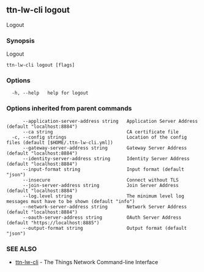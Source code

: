 ## ttn-lw-cli logout

Logout

### Synopsis

Logout

```
ttn-lw-cli logout [flags]
```

### Options

```
  -h, --help   help for logout
```

### Options inherited from parent commands

```
      --application-server-address string   Application Server Address (default "localhost:8884")
      --ca string                           CA certificate file
  -c, --config strings                      Location of the config files (default [$HOME/.ttn-lw-cli.yml])
      --gateway-server-address string       Gateway Server Address (default "localhost:8884")
      --identity-server-address string      Identity Server Address (default "localhost:8884")
      --input-format string                 Input format (default "json")
      --insecure                            Connect without TLS
      --join-server-address string          Join Server Address (default "localhost:8884")
      --log.level string                    The minimum level log messages must have to be shown (default "info")
      --network-server-address string       Network Server Address (default "localhost:8884")
      --oauth-server-address string         OAuth Server Address (default "https://localhost:8885")
      --output-format string                Output format (default "json")
```

### SEE ALSO

* [ttn-lw-cli](ttn-lw-cli.md)	 - The Things Network Command-line Interface

